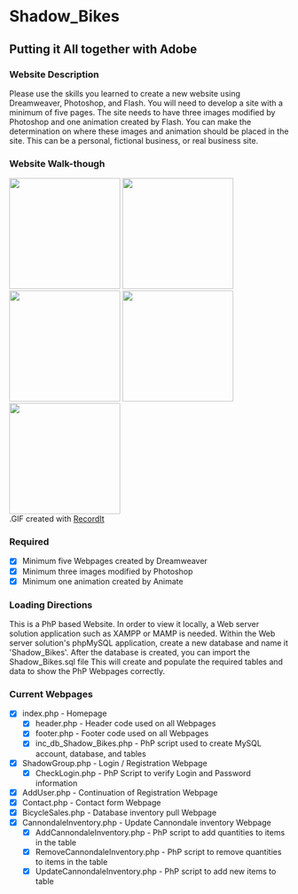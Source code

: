 # Shadow_Bikes
## Putting it All together with Adobe

### Website Description
Please use the skills you learned to create a new website using Dreamweaver, Photoshop, and Flash. You will need to develop a site with a minimum of five pages. The site needs to have three images modified by Photoshop and one animation created by Flash. You can make the determination on where these images and animation should be placed in the site.  This can be a personal, fictional business, or real business site.

### Website Walk-though
<img src="http://recordit.co/QZHb8ntZNC.gif" width=200> <img src="http://recordit.co/6WbIninPmp.gif" width=200> <img src="http://recordit.co/KKd50tb3JC.gif" width=200> <img src="http://recordit.co/fcby71Zvlu.gif" width=200> <br> <img src="http://recordit.co/LUDQty3Q8E.gif" width=200> <br>.GIF created with [RecordIt](http://recordit.co/)<br>

### Required
- [x] Minimum five Webpages created by Dreamweaver
- [x] Minimum three images modified by Photoshop
- [x] Minimum one animation created by Animate

### Loading Directions
This is a PhP based Website. In order to view it locally, a Web server solution application such as XAMPP or MAMP is needed. Within the Web server solution's phpMySQL application, create a new database and name it 'Shadow_Bikes'. After the database is created, you can import the Shadow_Bikes.sql file This will create and populate the required tables and data to show the PhP Webpages correctly.

### Current Webpages
- [x] index.php - Homepage
  - [x] header.php - Header code used on all Webpages
  - [x] footer.php - Footer code used on all Webpages
  - [x] inc_db_Shadow_Bikes.php - PhP script used to create MySQL account, database, and tables
- [x] ShadowGroup.php - Login / Registration Webpage
  - [x] CheckLogin.php - PhP Script to verify Login and Password information
- [x] AddUser.php - Continuation of Registration Webpage
- [x] Contact.php - Contact form Webpage
- [x] BicycleSales.php - Database inventory pull Webpage
- [x] CannondaleInventory.php - Update Cannondale inventory Webpage
  - [x] AddCannondaleInventory.php - PhP script to add quantities to items in the table
  - [x] RemoveCannondaleInventory.php - PhP script to remove quantities to items in the table
  - [x] UpdateCannondaleInventory.php - PhP script to add new items to table
